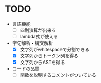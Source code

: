 # TODO

* 言語機能
  - [ ] 四則演算が出来る
  - [ ] lambda式が使える
* 字句解析・構文解析
  - [x] 文字列がwhitespaceで分割できる
  - [x] 文字列からトークン列を得る
  - [x] 文字列からASTを得る
* コードの品質
  - [ ] 関数を説明するコメントがついている
